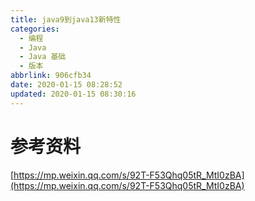 ```yaml
---
title: java9到java13新特性
categories:
  - 编程
  - Java
  - Java 基础
  - 版本
abbrlink: 906cfb34
date: 2020-01-15 08:28:52
updated: 2020-01-15 08:30:16
---
```

# 参考资料
[https://mp.weixin.qq.com/s/92T-F53Qhq05tR_MtI0zBA](https://mp.weixin.qq.com/s/92T-F53Qhq05tR_MtI0zBA)
